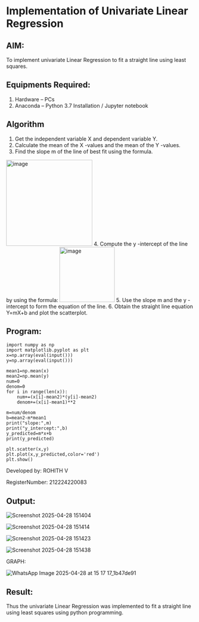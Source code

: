 # Implementation of Univariate Linear Regression
## AIM:
To implement univariate Linear Regression to fit a straight line using least squares.

## Equipments Required:
1. Hardware – PCs
2. Anaconda – Python 3.7 Installation / Jupyter notebook

## Algorithm
1. Get the independent variable X and dependent variable Y.
2. Calculate the mean of the X -values and the mean of the Y -values.
3. Find the slope m of the line of best fit using the formula. 
<img width="231" alt="image" src="https://user-images.githubusercontent.com/93026020/192078527-b3b5ee3e-992f-46c4-865b-3b7ce4ac54ad.png">
4. Compute the y -intercept of the line by using the formula:
<img width="148" alt="image" src="https://user-images.githubusercontent.com/93026020/192078545-79d70b90-7e9d-4b85-9f8b-9d7548a4c5a4.png">
5. Use the slope m and the y -intercept to form the equation of the line.
6. Obtain the straight line equation Y=mX+b and plot the scatterplot.

## Program:
```
import numpy as np
import matplotlib.pyplot as plt
x=np.array(eval(input()))
y=np.array(eval(input()))

mean1=np.mean(x)
mean2=np.mean(y)
num=0
denom=0
for i in range(len(x)):
    num+=(x[i]-mean2)*(y[i]-mean2)
    denom+=(x[i]-mean1)**2
    
m=num/denom
b=mean2-m*mean1
print("slope:",m)
print("y_intercept:",b)
y_predicted=m*x+b
print(y_predicted)

plt.scatter(x,y)
plt.plot(x,y_predicted,color='red')
plt.show()
```

Developed by: ROHITH V


RegisterNumber:  212224220083


## Output:

![Screenshot 2025-04-28 151404](https://github.com/user-attachments/assets/dd299f36-de8d-4adb-a5e3-c9410bb31b10)




![Screenshot 2025-04-28 151414](https://github.com/user-attachments/assets/97e0eacb-f108-487e-b449-a9c9016ab2f0)



![Screenshot 2025-04-28 151423](https://github.com/user-attachments/assets/03127b2d-3692-4195-be75-6c47c52e8fc6)


![Screenshot 2025-04-28 151438](https://github.com/user-attachments/assets/ca88c234-6620-4caf-af80-cd218b9e3842)


GRAPH:

![WhatsApp Image 2025-04-28 at 15 17 17_1b47de91](https://github.com/user-attachments/assets/81ad7a8b-089e-411d-8951-aa3eea4caaef)

## Result:
Thus the univariate Linear Regression was implemented to fit a straight line using least squares using python programming.
